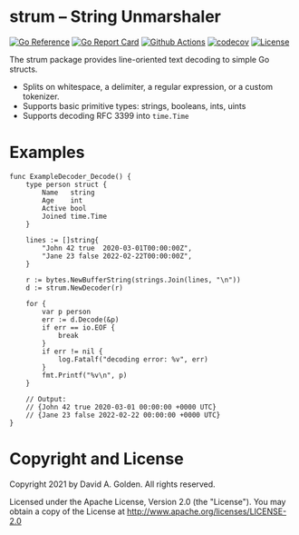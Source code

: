 # strum – String Unmarshaler

[![Go Reference](https://pkg.go.dev/badge/github.com/xdg-go/strum.svg)](https://pkg.go.dev/github.com/xdg-go/strum)
[![Go Report Card](https://goreportcard.com/badge/github.com/xdg-go/strum)](https://goreportcard.com/report/github.com/xdg-go/strum)
[![Github Actions](https://github.com/xdg-go/strum/actions/workflows/test.yml/badge.svg)](https://github.com/xdg-go/strum/actions/workflows/test.yml)
[![codecov](https://codecov.io/gh/xdg-go/strum/branch/master/graph/badge.svg)](https://codecov.io/gh/xdg-go/strum)
[![License](https://img.shields.io/badge/License-Apache%202.0-blue.svg)](https://opensource.org/licenses/Apache-2.0)

The strum package provides line-oriented text decoding to simple Go structs.

* Splits on whitespace, a delimiter, a regular expression, or a custom
  tokenizer.
* Supports basic primitive types: strings, booleans, ints, uints
* Supports decoding RFC 3399 into `time.Time`

# Examples

```golang
func ExampleDecoder_Decode() {
	type person struct {
		Name   string
		Age    int
		Active bool
		Joined time.Time
	}

	lines := []string{
		"John 42 true  2020-03-01T00:00:00Z",
		"Jane 23 false 2022-02-22T00:00:00Z",
	}

	r := bytes.NewBufferString(strings.Join(lines, "\n"))
	d := strum.NewDecoder(r)

	for {
		var p person
		err := d.Decode(&p)
		if err == io.EOF {
			break
		}
		if err != nil {
			log.Fatalf("decoding error: %v", err)
		}
		fmt.Printf("%v\n", p)
	}

	// Output:
	// {John 42 true 2020-03-01 00:00:00 +0000 UTC}
	// {Jane 23 false 2022-02-22 00:00:00 +0000 UTC}
}
```

# Copyright and License

Copyright 2021 by David A. Golden. All rights reserved.

Licensed under the Apache License, Version 2.0 (the "License").
You may obtain a copy of the License at http://www.apache.org/licenses/LICENSE-2.0
